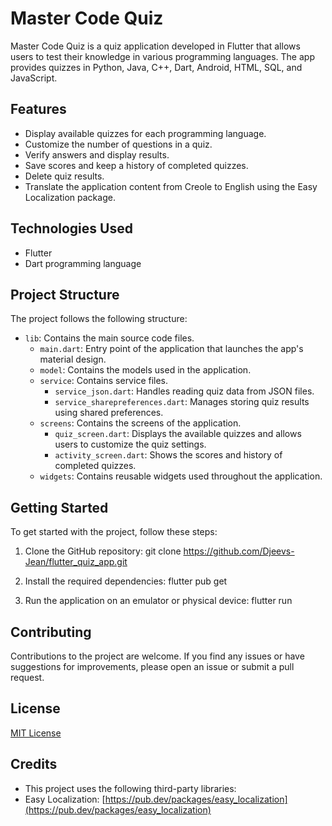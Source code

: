 # Master Code Quiz

Master Code Quiz is a quiz application developed in Flutter that allows users to test their knowledge in various programming languages. The app provides quizzes in Python, Java, C++, Dart, Android, HTML, SQL, and JavaScript.

## Features

- Display available quizzes for each programming language.
- Customize the number of questions in a quiz.
- Verify answers and display results.
- Save scores and keep a history of completed quizzes.
- Delete quiz results.
- Translate the application content from Creole to English using the Easy Localization package.

## Technologies Used

- Flutter
- Dart programming language

## Project Structure

The project follows the following structure:

- `lib`: Contains the main source code files.
  - `main.dart`: Entry point of the application that launches the app's material design.
  - `model`: Contains the models used in the application.
  - `service`: Contains service files.
    - `service_json.dart`: Handles reading quiz data from JSON files.
    - `service_sharepreferences.dart`: Manages storing quiz results using shared preferences.
  - `screens`: Contains the screens of the application.
    - `quiz_screen.dart`: Displays the available quizzes and allows users to customize the quiz settings.
    - `activity_screen.dart`: Shows the scores and history of completed quizzes.
  - `widgets`: Contains reusable widgets used throughout the application.

## Getting Started

To get started with the project, follow these steps:

1. Clone the GitHub repository:
git clone https://github.com/Djeevs-Jean/flutter_quiz_app.git


2. Install the required dependencies:
flutter pub get


3. Run the application on an emulator or physical device:
flutter run


## Contributing

Contributions to the project are welcome. If you find any issues or have suggestions for improvements, please open an issue or submit a pull request.

## License

[MIT License](LICENSE)

## Credits

- This project uses the following third-party libraries:
- Easy Localization: [https://pub.dev/packages/easy_localization](https://pub.dev/packages/easy_localization)

